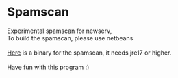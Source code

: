 # Spamscan
 Experimental spamscan for newserv,<br>
 To build the spamscan, please use netbeans<br>
<br>
[Here](https://github.com/user-attachments/files/16803525/Spamscan.zip) is a binary for the spamscan, it needs jre17 or higher.<br>
<br>
 Have fun with this program :)
